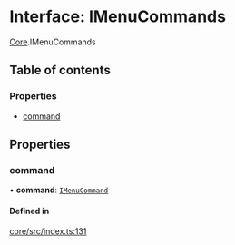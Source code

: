 # Interface: IMenuCommands

[Core](../modules/Core.md).IMenuCommands

## Table of contents

### Properties

- [command](Core.IMenuCommands.md#command)

## Properties

### command

• **command**: [`IMenuCommand`](Core.IMenuCommand.md)

#### Defined in

[core/src/index.ts:131](https://github.com/iniquitybbs/iniquity/blob/9e5241d/packages/core/src/index.ts#L131)
